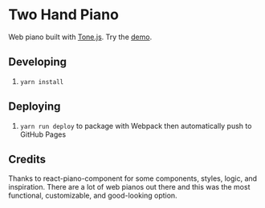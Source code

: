 # Two Hand Piano

Web piano built with [Tone.js](https://github.com/Tonejs/Tone.js).
Try the [demo](https://cooperka.github.io/two-hand-piano/).

## Developing

1. `yarn install`

## Deploying

1. `yarn run deploy` to package with Webpack then automatically push to GitHub Pages

## Credits

Thanks to react-piano-component for some components, styles, logic, and inspiration.
There are a lot of web pianos out there and this was the most functional, customizable, and good-looking option.
